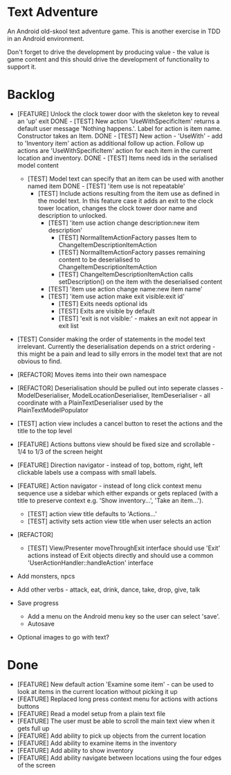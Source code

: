Text Adventure
==============

An Android old-skool text adventure game. This is another exercise in TDD in an Android environment.

Don't forget to drive the development by producing value - the value is game content and this should drive the development of functionality to support it.

Backlog
=======

- [FEATURE] Unlock the clock tower door with the skeleton key to reveal an 'up' exit
  DONE - [TEST] New action 'UseWithSpecificItem' returns a default user message 'Nothing happens.'. Label for action is item name. Constructor takes an Item.
  DONE - [TEST] New action - 'UseWith' - add to 'Inventory item' action as additional follow up action. Follow up actions are 'UseWithSpecificItem' action for each item in the current location and inventory.
  DONE - [TEST] Items need ids in the serialised model content
  - [TEST] Model text can specify that an item can be used with another named item
    DONE - [TEST] 'item use is not repeatable'
    - [TEST] Include actions resulting from the item use as defined in the model text. In this feature case it adds an exit to the clock tower location, changes the clock tower door name and description to unlocked.
      - [TEST] 'item use action change description:new item description'
        - [TEST] NormalItemActionFactory passes Item to ChangeItemDescriptionItemAction
        - [TEST] NormalItemActionFactory passes remaining content to be deserialised to ChangeItemDescriptionItemAction
        - [TEST] ChangeItemDescriptionItemAction calls setDescription() on the item with the deserialised content
      - [TEST] 'item use action change name:new item name'
      - [TEST] 'item use action make exit visible:exit id'
        - [TEST] Exits needs optional ids
        - [TEST] Exits are visible by default
        - [TEST] 'exit is not visible:' - makes an exit not appear in exit list

- [TEST] Consider making the order of statements in the model text irrelevant. Currently the deserialisation depends on a strict ordering - this might be a pain and lead to silly errors in the model text that are not obvious to find.

- [REFACTOR] Moves items into their own namespace
- [REFACTOR] Deserialisation should be pulled out into seperate classes - ModelDeserialiser, ModelLocationDeserialiser, ItemDeserialiser - all coordinate with a PlainTextDeserialiser used by the PlainTextModelPopulator

- [TEST] action view includes a cancel button to reset the actions and the title to the top level

- [FEATURE] Actions buttons view should be fixed size and scrollable - 1/4 to 1/3 of the screen height

- [FEATURE] Direction navigator - instead of top, bottom, right, left clickable labels use a compass with small labels.

- [FEATURE] Action navigator - instead of long click context menu sequence use a sidebar which either expands or gets replaced (with a title to preserve context e.g. 'Show inventory...', 'Take an item...').
  - [TEST] action view title defaults to 'Actions...'
  - [TEST] activity sets action view title when user selects an action

- [REFACTOR]
  - [TEST] View/Presenter moveThroughExit interface should use 'Exit' actions instead of Exit objects directly and should use a common 'UserActionHandler::handleAction' interface

- Add monsters, npcs

- Add other verbs - attack, eat, drink, dance, take, drop, give, talk

- Save progress
  - Add a menu on the Android menu key so the user can select 'save'.
  - Autosave

- Optional images to go with text?

Done
====

- [FEATURE] New default action 'Examine some item' - can be used to look at items in the current location without picking it up
- [FEATURE] Replaced long press context menu for actions with actions buttons
- [FEATURE] Read a model setup from a plain text file
- [FEATURE] The user must be able to scroll the main text view when it gets full up
- [FEATURE] Add ability to pick up objects from the current location
- [FEATURE] Add ability to examine items in the inventory
- [FEATURE] Add ability to show inventory
- [FEATURE] Add ability navigate between locations using the four edges of the screen

